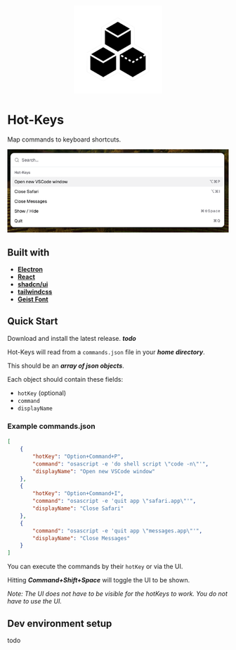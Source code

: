 
<div align="center">
    <img src="src/assets/tray-icon.png" alt="Icon" height="200px"/>
</div>

# Hot-Keys

Map commands to keyboard shortcuts.

<div align="center">
    <img src="src/assets/ui-image.png" alt="UI"/>
</div>

## Built with

* [**Electron**](https://www.electronjs.org)
* [**React**](https://react.dev)
* [**shadcn/ui**](https://ui.shadcn.com)
* [**tailwindcss**](https://tailwindcss.com)
* [**Geist Font**](https://github.com/vercel/geist-font/blob/main/LICENSE.txt)

## Quick Start

Download and install the latest release. ***todo***

Hot-Keys will read from a ```commands.json``` file in your ***home directory***.

This should be an ***array of json objects***.

Each object should contain these fields:

* ```hotKey``` (optional)
* ```command```
* ```displayName```

### Example commands.json

```json
[
    {
        "hotKey": "Option+Command+P",
        "command": "osascript -e 'do shell script \"code -n\"'",
        "displayName": "Open new VSCode window"
    },
    {
        "hotKey": "Option+Command+I",
        "command": "osascript -e 'quit app \"safari.app\"'",
        "displayName": "Close Safari"
    },
    {
        "command": "osascript -e 'quit app \"messages.app\"'",
        "displayName": "Close Messages"
    }
]
```

You can execute the commands by their ```hotKey``` or via the UI.

Hitting ***Command+Shift+Space*** will toggle the UI to be shown.

*Note: The UI does not have to be visible for the hotKeys to work. You do not have to use the UI.*

## Dev environment setup

todo

